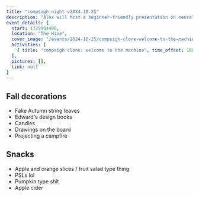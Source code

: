 ```yaml
---
title: "compsigh night v2024.10.25"
description: "Alex will host a beginner-friendly presentation on neural networks, in concept and in practice! come by to get an intuition for what the magic AI box is really doing, and for the Fall vibes :)"
event_details: {
  start: 1729904400,
  location: "The Hive",
  cover_image: "/events/2024-10-25/compsigh-clone-welcome-to-the-machine.png",
  activities: [
    { title: "compsigh clone: welcome to the machine", time_offset: 1800 }
  ],
  pictures: [],
  link: null
}
---
```


## Fall decorations

- Fake Autumn string leaves
- Edward's design books
- Candles
- Drawings on the board
- Projecting a campfire

## Snacks

- Apple and orange slices / fruit salad type thing
- PSLs lol
- Pumpkin type shit
- Apple cider
